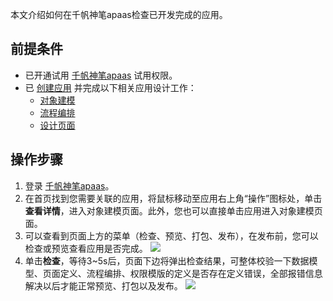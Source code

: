 本文介绍如何在千帆神笔apaas检查已开发完成的应用。


## 前提条件
- 已开通试用 [千帆神笔apaas](https://cloud.tencent.com/login?&s_url=https://apaas.cloud.tencent.com/sign/cloud) 试用权限。
- 已 [创建应用](https://cloud.tencent.com/document/product/1365/51314) 并完成以下相关应用设计工作：
	-  [对象建模](https://cloud.tencent.com/document/product/1365/59124)
	-  	 [流程编排](https://cloud.tencent.com/document/product/1365/51322)
	-  [设计页面](https://cloud.tencent.com/document/product/1365/59125)



## 操作步骤
1. 登录 [千帆神笔apaas](https://apaas.cloud.tencent.com/backend)。
2. 在首页找到您需要关联的应用，将鼠标移动至应用右上角“操作”图标处，单击**查看详情**，进入对象建模页面。此外，您也可以直接单击应用进入对象建模页面。
3. 可以查看到页面上方的菜单（检查、预览、打包、发布），在发布前，您可以检查或预览查看应用是否完成。
![](https://qcloudimg.tencent-cloud.cn/raw/c2dc0ef40388ae1e4637d7b2e6ad76cf.png)
4. 单击**检查**，等待3~5s后，页面下边将弹出检查结果，可整体校验一下数据模型、页面定义、流程编排、权限模版的定义是否存在定义错误，全部报错信息解决以后才能正常预览、打包以及发布。
![](https://qcloudimg.tencent-cloud.cn/raw/b5b66cb964d962d48775567ae15488d9.png)




